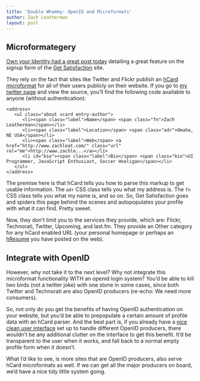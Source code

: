 ```yaml
---
title: 'Double Whammy: OpenID and Microformats'
author: Zach Leatherman
layout: post
---
```


## Microformategery

[Own your Identity had a great post today](http://www.ownyouridentity.com/2008/04/30/get-satisfactions-nice-import-profile-feature/) detailing a great feature on the signup form of the [Get Satisfaction](http://getsatisfaction.com/people/new) site.

They rely on the fact that sites like Twitter and Flickr publish an [hCard microformat](http://microformats.org/wiki/hcard) for all of their users publicly on their website.  If you go to [my twitter page](http://twitter.com/zachleat/) and view the source, you’ll find the following code available to anyone (without authentication):

    <address>
       <ul class="about vcard entry-author">
          <li><span class="label">Name</span> <span class="fn">Zach Leatherman</span></li>
          <li><span class="label">Location</span> <span class="adr">Omaha, NE USA</span></li>
          <li><span class="label">Web</span> <a href="http://www.zachleat.com/" class="url" rel="me">http://www.zachle...</a></li>
          <li id="bio"><span class="label">Bio</span> <span class="bio">UI Programmer, JavaScript Enthusiast, Soccer Hooligan</span></li>
       </ul>
    </address>

The premise here is that hCard tells you how to parse this markup to get usable information.  The `adr` CSS class tells you what my address is.  The `fn` CSS class tells you what my name is, and so on.  So, Get Satisfaction goes and spiders this page behind the scenes and autopopulates your profile with what it can find.  Pretty sweet.

Now, they don’t limit you to the services they provide, which are: Flickr, Technorati, Twitter, Upcoming, and last.fm.  They provide an Other category for any hCard enabled URL (your personal homepage or perhaps an [hResume](http://microformats.org/wiki/hresume) you have posted on the web).

## Integrate with OpenID

However, why not take it to the next level?  Why not integrate this microformat functionality WITH an openid login system?  You’d be able to kill two birds (not a twitter joke) with one stone in some cases, since both Twitter and Technorati are also OpenID producers (re-echo: We need more consumers).

So, not only do you get the benefits of having OpenID authentication on your website, but you’d be able to prepopulate a certain amount of profile data with an hCard parser.  And the best part is, if you already have a [nice clean user interface](http://remysharp.com/2008/04/24/stop-using-openid-why-how/) set up to handle different OpenID producers, there wouldn’t be any additional clutter on the interface to get this benefit.  It’d be transparent to the user when it works, and fall back to a normal empty profile form when it doesn’t.

What I’d like to see, is more sites that are OpenID producers, also serve hCard microformats as well.  If we can get all the major producers on board, we’d have a nice tidy little system going.
